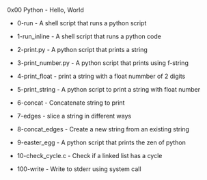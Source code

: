 0x00 Python - Hello, World


- 0-run - A shell script that runs a python script


- 1-run_inline - A shell script that runs a python code


- 2-print.py - A python script that prints a string


- 3-print_number.py - A python script that prints using f-string


- 4-print_float - print a string with a float nummber of 2 digits


- 5-print_string - A python script to print a string with float number


- 6-concat - Concatenate string to print


- 7-edges - slice a string in different ways


- 8-concat_edges - Create a new string from an existing string


- 9-easter_egg - A python script that prints the zen of python


- 10-check_cycle.c - Check if a linked list has a cycle


- 100-write - Write to stderr using system call


